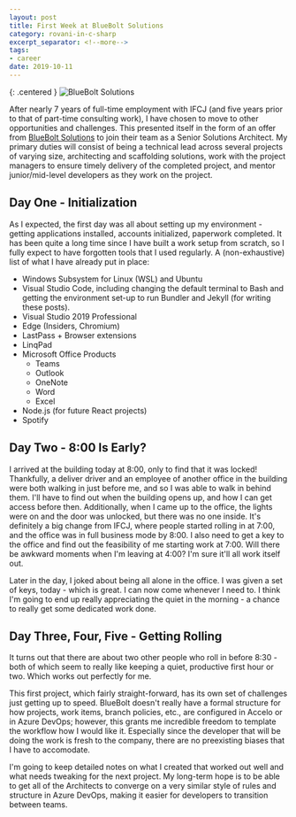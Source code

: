```yaml
---
layout: post
title: First Week at BlueBolt Solutions
category: rovani-in-c-sharp
excerpt_separator: <!--more-->
tags:
- career
date: 2019-10-11
---
```


{: .centered }
![BlueBolt Solutions](/images/bluebolt-logo.png)

After nearly 7 years of full-time employment with IFCJ (and five years prior to that of part-time consulting work), I have chosen to move to other opportunities and challenges. This presented itself in the form of an offer from [BlueBolt Solutions](https://blueboltsolutions.com) to join their team as a Senior Solutions Architect. My primary duties will consist of being a technical lead across several projects of varying size, architecting and scaffolding solutions, work with the project managers to ensure timely delivery of the completed project, and mentor junior/mid-level developers as they work on the project.

<!--more-->

## Day One - Initialization

As I expected, the first day was all about setting up my environment - getting applications installed, accounts initialized, paperwork completed. It has been quite a long time since I have built a work setup from scratch, so I fully expect to have forgotten tools that I used regularly. A (non-exhaustive) list of what I have already put in place:

- Windows Subsystem for Linux (WSL) and Ubuntu
- Visual Studio Code, including changing the default terminal to Bash and getting the environment set-up to run Bundler and Jekyll (for writing these posts).
- Visual Studio 2019 Professional
- Edge (Insiders, Chromium)
- LastPass + Browser extensions
- LinqPad
- Microsoft Office Products
  - Teams
  - Outlook
  - OneNote
  - Word
  - Excel
- Node.js (for future React projects)
- Spotify

## Day Two - 8:00 Is Early?

I arrived at the building today at 8:00, only to find that it was locked! Thankfully, a deliver driver and an employee of another office in the building were both walking in just before me, and so I was able to walk in behind them. I'll have to find out when the building opens up, and how I can get access before then. Additionally, when I came up to the office, the lights were on and the door was unlocked, but there was no one inside. It's definitely a big change from IFCJ, where people started rolling in at 7:00, and the office was in full business mode by 8:00. I also need to get a key to the office and find out the feasibility of me starting work at 7:00. Will there be awkward moments when I'm leaving at 4:00? I'm sure it'll all work itself out.

Later in the day, I joked about being all alone in the office. I was given a set of keys, today - which is great. I can now come whenever I need to. I think I'm going to end up really appreciating the quiet in the morning - a chance to really get some dedicated work done.

## Day Three, Four, Five - Getting Rolling

It turns out that there are about two other people who roll in before 8:30 - both of which seem to really like keeping a quiet, productive first hour or two. Which works out perfectly for me.

This first project, which fairly straight-forward, has its own set of challenges just getting up to speed. BlueBolt doesn't really have a formal structure for how projects, work items, branch policies, etc., are configured in Accelo or in Azure DevOps; however, this grants me incredible freedom to template the workflow how I would like it. Especially since the developer that will be doing the work is fresh to the company, there are no preexisting biases that I have to accomodate.

I'm going to keep detailed notes on what I created that worked out well and what needs tweaking for the next project. My long-term hope is to be able to get all of the Architects to converge on a very similar style of rules and structure in Azure DevOps, making it easier for developers to transition between teams.